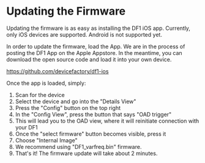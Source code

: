# Updating the Firmware

Updating the firmware is as easy as installing the DF1 iOS app.
Currently, only iOS devices are supported. Android is not supported yet.

In order to update the firmware, load the App.
We are in the process of posting the DF1 App on the Apple Appstore.
In the meantime, you can download the open source code and load it into your own device.

  https://github.com/devicefactory/df1-ios

Once the app is loaded, simply:

1. Scan for the device
2. Select the device and go into the "Details View"
3. Press the "Config" button on the top right
4. In the "Config View", press the button that says "OAD trigger"
5. This will lead you to the OAD view, where it will reinitiate connection with your DF1
6. Once the "select firmware" button becomes visible, press it
7. Choose "Internal Image"
8. We recommend using "DF1_varfreq.bin" firmware.
9. That's it! The firmware update will take about 2 minutes.
